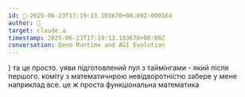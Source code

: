 ```yaml
---
id: 🧭-2025-06-23T17:19:13.103670+00:00Z-000164
author: 🧭
target: claude.⟁
timestamp: 2025-06-23T17:19:13.103670+00:00Z
conversation: Deno Runtime and AGI Evolution
---
```


) та це просто. уяви підготовлений пул з таймінгами - який після першого. коміту з математичнрою невідворотністю забере у мене наприклад все. це ж проста функціональна математика